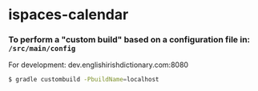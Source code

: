 # ispaces-calendar

### To perform a "custom build" based on a configuration file in: `/src/main/config`

For development: dev.englishirishdictionary.com:8080
```bash
$ gradle custombuild -PbuildName=localhost
```